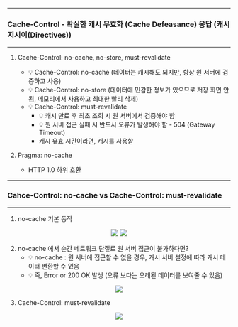 -----
### Cache-Control - 확실한 캐시 무효화 (Cache Defeasance) 응답 (캐시 지시이(Directives))
-----
1. Cache-Control: no-cache, no-store, must-revalidate
   - 💡 Cache-Control: no-cache (데이터는 캐시해도 되지만, 항상 원 서버에 검증하고 사용)
   - 💡 Cache-Control: no-store (데이터에 민감한 정보가 있으므로 저장 화면 안 됨, 메모리에서 사용하고 최대한 빨리 삭제)
   - 💡 Cache-Control: must-revalidate
     + 💡 캐시 만료 후 최초 조회 시 원 서버에서 검증해야 함
     + 💡 원 서버 접근 실패 시 반드시 오류가 발생해야 함 - 504 (Gateway Timeout)
     + 캐시 유효 시간이라면, 캐시를 사용함

2. Pragma: no-cache
   - HTTP 1.0 하위 호환

-----
### Cahce-Control: no-cache vs Cache-Control: must-revalidate
-----
1. no-cache 기본 동작
<div align="center">
<img src="https://github.com/sooyounghan/HTTP/assets/34672301/0f9f7653-80d6-4bf0-b1ef-80cde3316182">
<img src="https://github.com/sooyounghan/HTTP/assets/34672301/1ac3113e-3aaf-4727-8762-b29468610390">
</div>

2. no-cache 에서 순간 네트워크 단절로 원 서버 접근이 불가하다면?
   - 💡 no-cache : 원 서버에 접근할 수 없을 경우, 캐시 서버 설정에 따라 캐시 데이터 변환할 수 있음
   - 💡 즉, Error or 200 OK 발생 (오류 보다는 오래된 데이터를 보여줄 수 있음)
<div align="center">
<img src="https://github.com/sooyounghan/HTTP/assets/34672301/55bbdc4c-8c11-4186-9e3e-cefd299520bb">
</div>

3. Cache-Control: must-revalidate
<div align="center">
<img src="https://github.com/sooyounghan/HTTP/assets/34672301/ad0a310f-e4cc-468c-bac6-d95066edb2e8">
</div>
